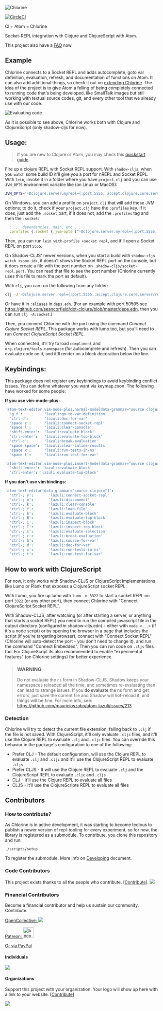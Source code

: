 ![Chlorine](docs/lazuli-logo.png)

[![CircleCI](https://circleci.com/gh/mauricioszabo/atom-lazuli.svg?style=svg)](https://circleci.com/gh/mauricioszabo/atom-lazuli)

Cl + Atom = Chlorine

Socket-REPL integration with Clojure and ClojureScript with Atom.

This project also have a [FAQ](https://github.com/mauricioszabo/repl-tooling/blob/master/doc/FAQ.md) now

## Example
Chlorine connects to a Socket REPL and adds autocomplete, goto var definition, evaluation, refresh, and documentation of functions on Atom. It can also add additional things, so check it out on [extending Chlorine](docs/extending.md). The idea of the project is to give Atom a felling of being completely connected to running code that's being developed, like SmallTalk images but still working with textual source codes, git, and every other tool that we already use with our code.

![Evaluating code](docs/eval-code.gif)

As it is possible to see above, Chlorine works both with Clojure and ClojureScript (only shadow-cljs for now).

## Usage:

>If you are new to Clojure or Atom, you may check this [quickstart guide](docs/quickstart.md).

Fire up a clojure REPL with Socket REPL support. With `shadow-cljs`, when you `watch` some build ID it'll give you a port for nREPL and Socket REPL. With `lein`, invoke it in a folder where you have `project.clj` and you can use `JVM_OPTS` environment variable like (on Linux or MacOS):

```bash
JVM_OPTS='-Dclojure.server.myrepl={:port,5555,:accept,clojure.core.server/repl}' lein repl
```

On Windows, you can add a profile on `project.clj` that will add these JVM options; to do it, check if your `project.clj` have the `:profiles` key. If it does, just add the `:socket` part, if it does not, add the `:profiles` tag and then the `:socket`:

```clojure
  ; ... dependencies, main, etc ...
  :profiles {:socket {:jvm-opts ["-Dclojure.server.myrepl={:port,5555,:accept,clojure.core.server/repl}"]}}
```

Then, you can run `lein with-profile +socket repl`, and it'll open a Socket REPL on port `5555`.

On Shadow-CLJS' newer versions, when you start a build with `shadow-cljs watch <some-id>`, it doesn't shows the Socket REPL port on the console, but it does create a file with the port number on `.shadow-cljs/socket-repl.port`. You can read that file to see the port number (Chlorine currently uses this file to mark the port as default).

With `clj`, you can run the following from any folder:

```bash
clj -J'-Dclojure.server.repl={:port,5555,:accept,clojure.core.server/repl}'
```

Or have it in `:aliases` in `deps.edn`. (For an example with port 50505 see https://github.com/seancorfield/dot-clojure/blob/master/deps.edn, then you can run `clj -A:socket`.)

Then, you connect Chlorine with the port using the command _Connect Clojure Socket REPL_. This package works with lumo too, but you'll need to run _Connect ClojureScript Socket REPL_.

When connected, it'll try to load `compliment` and `org.clojure/tools.namespace` (for autocomplete and refresh). Then you can evaluate code on it, and it'll render on a block decoration below the line.

## Keybindings:
This package does not register any keybindings to avoid keybinding conflict issues. You can define whatever you want via keymap.cson. The following have worked for some people:

**If you use vim-mode-plus:**
```cson
'atom-text-editor.vim-mode-plus.normal-mode[data-grammar="source clojure"]':
  'g f':          'lazuli:go-to-var-definition'
  'ctrl-d':       'lazuli:doc-for-var'
  'space c':      'lazuli:connect-socket-repl'
  'space l':      'lazuli:clear-console'
  'shift-enter':  'lazuli:evaluate-block'
  'ctrl-enter':   'lazuli:evaluate-top-block'
  'ctrl-c':       'lazuli:break-evaluation'
  'space space':  'lazuli:clear-inline-results'
  'space x':      'lazuli:run-tests-in-ns'
  'space t':      'lazuli:run-test-for-var'

'atom-text-editor.vim-mode-plus.insert-mode[data-grammar="source clojure"]':
  'shift-enter': 'lazuli:evaluate-block'
  'ctrl-enter': 'lazuli:evaluate-top-block'
```

**If you don't use vim bindings:**
```cson
'atom-text-editor[data-grammar="source clojure"]':
  'ctrl-; y':       'lazuli:connect-socket-repl'
  'ctrl-; e':       'lazuli:disconnect'
  'ctrl-; k':       'lazuli:clear-console'
  'ctrl-; f':       'lazuli:load-file'
  'ctrl-; b':       'lazuli:evaluate-block'
  'ctrl-; B':       'lazuli:evaluate-top-block'
  'ctrl-; i':       'lazuli:inspect-block'
  'ctrl-; I':       'lazuli:inspect-top-block'
  'ctrl-; s':       'lazuli:evaluate-selection'
  'ctrl-; c':       'lazuli:break-evaluation'
  'ctrl-; S':       'lazuli:source-for-var'
  'ctrl-; d':       'lazuli:doc-for-var'
  'ctrl-; x':       'lazuli:run-tests-in-ns'
  'ctrl-; t':       'lazuli:run-test-for-var'
```
## How to work with ClojureScript
For now, it only works with Shadow-CLJS or ClojureScript implementations like Lumo or Plank that exposes a ClojureScript socket REPL.

With Lumo, you fire up lumo with `lumo -n 3322` to start a socket REPL on port `3322` (or any other port), then connect Chlorine with "Connect ClojureScript Socket REPL".

With Shadow-CLJS, after watching (or after starting a server, or anything that starts a socket REPL) you need to run the compiled javascript file in the output directory (configured in shadow-cljs.edn) - either with `node <...>` (if it's a node script) or by opening the browser in a page that includes the script (if you're targetting browser), connect with "Connect Socket REPL" (Chlorine will auto-detect the port - you don't need to change it), and run the command "Connect Embedded". Then you can run code on `.cljs` files too. For ClojureScript its also recommended to enable "experimental features" (on Chlorine settings) for better experience.

> ### WARNING
> Do not evaluate the `ns` form in Shadow-CLJS. Shadow keeps your namespaces reloaded all the time, and sometimes re-evaluating then can lead to strange issues. If you **do evaluate** the ns form and get errors, just save the current file and Shadow will hot-reload it, and things will be fine. For more info, see: https://github.com/mauricioszabo/atom-lazuli/issues/213

### Detection
Chlorine will try to detect the current file extension, falling back to `.clj` if the file is not saved. With ClojureScript, it'll only evaluate `.cljs` files, and it'll use the Clojure REPL to evaluate `.clj` and `.cljc` files. You can override this behavior in the package's configuration to one of the following:

* Prefer CLJ - The default configuration, will use the Clojure REPL to evaluate `.clj` and `.cljc` and it'll use the ClojureScript REPL to evaluate `.cljs`
* Prefer CLJS - It will use the Clojure REPL to evaluate `.clj` and the ClojureScript REPL to evaluate `.cljc` and `.cljs`
* CLJ - It'll use the Clojure REPL to evaluate all files
* CLJS - It'll use the ClojureScripte REPL to evaluate all files

## Contributors

### How to contribute?
As Chlorine is in active development, it was starting to become tedious to publish a newer version of repl-tooling for every experiment, so for now, the library is registered as a submodule. To contribute, you clone this repository and run:

```
./scripts/setup
```

To register the submodule. More info on [Developing](docs/developing.md) document.

### Code Contributors

This project exists thanks to all the people who contribute. [[Contribute](docs/developing.md)].
<a href="https://github.com/mauricioszabo/atom-lazuli/graphs/contributors"><img src="https://opencollective.com/atom-lazuli/contributors.svg?width=890&button=false" /></a>

### Financial Contributors

Become a financial contributor and help us sustain our community. Contribute:

<a href="https://opencollective.com/atom-lazuli">OpenCollective: <img src="https://opencollective.com/atom-lazuli/tiers/backers.svg?avatarHeight=60&width=800"></a>

<a href="https://www.patreon.com/bePatron?u=34618740">Patreon: <img alt="become a patron" src="https://c5.patreon.com/external/logo/become_a_patron_button.png" height="35px" class="patreon"></a>

[Or via PayPal](https://www.paypal.com/cgi-bin/webscr?cmd=_donations&business=GNVSYLBPP2HGY&currency_code=USD)


#### Individuals

<a href="https://opencollective.com/atom-lazuli"><img src="https://opencollective.com/atom-lazuli/individuals.svg?width=890"></a>


#### Organizations

Support this project with your organization. Your logo will show up here with a link to your website. [[Contribute](https://opencollective.com/atom-lazuli/contribute)]

<a href="https://opencollective.com/atom-lazuli/organization/0/website"><img src="https://opencollective.com/atom-lazuli/organization/0/avatar.svg"></a>

